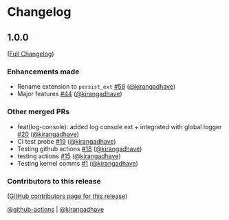 # Changelog

<!-- <START NEW CHANGELOG ENTRY> -->

## 1.0.0

([Full Changelog](https://github.com/visdesignlab/persist/compare/5ed90bee518fff9daf81df3fb927c143e0807e46...264ad73011e88db77c4b44a09fb1bf0de7363326))

### Enhancements made

- Rename extension to `persist_ext` [#58](https://github.com/visdesignlab/persist/pull/58) ([@kirangadhave](https://github.com/kirangadhave))
- Major features [#44](https://github.com/visdesignlab/persist/pull/44) ([@kirangadhave](https://github.com/kirangadhave))

### Other merged PRs

- feat(log-console): added log console ext + integrated with global logger [#20](https://github.com/visdesignlab/persist/pull/20) ([@kirangadhave](https://github.com/kirangadhave))
- CI test probe [#19](https://github.com/visdesignlab/persist/pull/19) ([@kirangadhave](https://github.com/kirangadhave))
- Testing github actions [#18](https://github.com/visdesignlab/persist/pull/18) ([@kirangadhave](https://github.com/kirangadhave))
- testing actions [#15](https://github.com/visdesignlab/persist/pull/15) ([@kirangadhave](https://github.com/kirangadhave))
- Testing kernel comms [#1](https://github.com/visdesignlab/persist/pull/1) ([@kirangadhave](https://github.com/kirangadhave))

### Contributors to this release

([GitHub contributors page for this release](https://github.com/visdesignlab/persist/graphs/contributors?from=2023-01-16&to=2023-06-25&type=c))

[@github-actions](https://github.com/search?q=repo%3Avisdesignlab%2Fpersist+involves%3Agithub-actions+updated%3A2023-01-16..2023-06-25&type=Issues) | [@kirangadhave](https://github.com/search?q=repo%3Avisdesignlab%2Fpersist+involves%3Akirangadhave+updated%3A2023-01-16..2023-06-25&type=Issues)

<!-- <END NEW CHANGELOG ENTRY> -->
